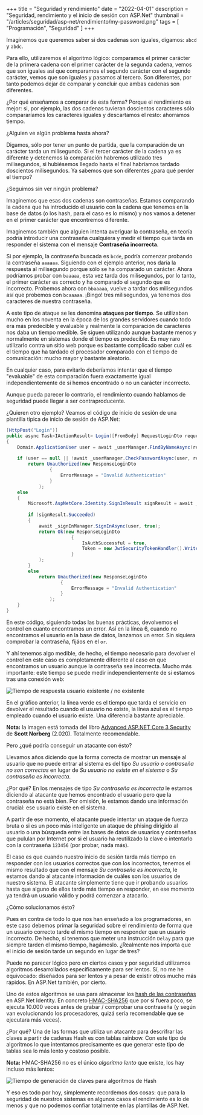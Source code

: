 ﻿+++
title = "Seguridad y rendimiento"
date = "2022-04-01"
description = "Seguridad, rendimiento y el inicio de sesión con ASP.Net"
thumbnail = "/articles/seguridad/asp-net/rendimiento/my-password.png"
tags = [ "Programación", "Seguridad" ]
+++

Imaginemos que queremos saber si dos cadenas son iguales, digamos: `abcd` y `abdc`.

Para ello, utilizaremos el algoritmo lógico: comparamos el primer carácter de la primera cadena con el primer carácter de la segunda cadena, 
vemos que son iguales así que comparamos el segundo carácter con el segundo carácter, vemos que son iguales y pasamos al tercero. Son diferentes, 
por tanto podemos dejar de comparar y concluir que ambas cadenas son diferentes.

¿Por qué enseñamos a comparar de esta forma? Porque el rendimiento es mejor: si, por ejemplo, las dos cadenas tuvieran doscientos caracteres 
sólo compararíamos los caracteres iguales y descartamos el resto: ahorramos tiempo. 

¿Alguien ve algún problema hasta ahora?

Digamos, sólo por tener un punto de partida, que la comparación de un carácter tarda un milisegundo. Si el tercer carácter de la cadena ya es diferente y detenemos
la comparación habremos utilizado tres milisegundos, si hubiésemos llegado hasta el final habríamos tardado doscientos milisegundos. Ya sabemos que
son diferentes ¿para qué perder el tiempo?

¿Seguimos sin ver ningún problema?

Imaginemos que esas dos cadenas son contraseñas. Estamos comparando la cadena que ha introducido el usuario con la cadena que tenemos en la base de datos (o los hash,
para el caso es lo mismo) y nos vamos a detener en el primer carácter que encontremos diferente.

Imaginemos también que alguien intenta averiguar la contraseña, en teoría podría introducir una contraseña cualquiera y medir el tiempo que tarda en responder el sistema con
el mensaje **Contraseña incorrecta**.

Si por ejemplo, la contraseña buscada es `bcde`, podría comenzar probando la contraseña `aaaaaa`. Siguiendo con el ejemplo anterior, nos daría la respuesta al 
milisegundo porque sólo se ha comparado un carácter. Ahora podríamos probar con `baaaaa`, esta vez tarda dos milisegundos, por lo tanto, el primer carácter es correcto
y ha comparado el segundo que es incorrecto. Probemos ahora con `bbaaaaa`, vuelve a tardar dos milisegundos así que probemos con `bcaaaaa`. ¡Bingo! tres milisegundos,
ya tenemos dos caracteres de nuestra contraseña.

A este tipo de ataque se les denomina **ataques por tiempo**. Se utilizaban mucho en los noventa en la época de los grandes servidores cuando todo era más predecible
y evaluable y realmente la comparación de caracteres nos daba un tiempo medible. Se siguen utilizando  aunque bastante menos y normalmente
en sistemas donde el tiempo es predecible. Es muy raro utilizarlo contra un sitio web porque es bastante complicado saber cuál es el tiempo que ha tardado
el procesador comparado con el tiempo de comunicación: mucho mayor y bastante aleatorio.

En cualquier caso, para evitarlo deberíamos intentar que el tiempo "evaluable" de esta comparación fuera exactamente igual independientemente de si hemos encontrado o
no un carácter incorrecto. 

Aunque pueda parecer lo contrario, el rendimiento cuando hablamos de seguridad puede llegar a ser contraproducente.

¿Quieren otro ejemplo? Veamos el código de inicio de sesión de una plantilla típica de inicio de sesión de ASP.Net:

```csharp
[HttpPost("Login")]
public async Task<IActionResult> Login([FromBody] RequestLoginDto requestLoginDto)
{
	Domain.ApplicationUser user = await _userManager.FindByNameAsync(requestLoginDto.Email);
	
	if (user == null || !await _userManager.CheckPasswordAsync(user, requestLoginDto.Password))
		return Unauthorized(new ResponseLoginDto 
				{ 
					ErrorMessage = "Invalid Authentication" 
				}
			);
	else
	{
		Microsoft.AspNetCore.Identity.SignInResult signResult = await _signInManager.PasswordSignInAsync(user.UserName, requestLoginDto.Password, false, false);
	
		if (signResult.Succeeded)
		{
			await _signInManager.SignInAsync(user, true);
			return Ok(new ResponseLoginDto 
						{ 
							IsAuthSuccessful = true, 
							Token = new JwtSecurityTokenHandler().WriteToken(GenerateTokenOptions(GetSigningCredentials(), GetClaims(user)))
						}
			);
		}
		else
			return Unauthorized(new ResponseLoginDto 
					{ 
						ErrorMessage = "Invalid Authentication" 
					}
				);
	}
}
```

En este código, siguiendo todas las buenas prácticas, devolvemos el control en cuanto encontramos un error. Así en la línea 6, cuando no encontramos el usuario 
en la base de datos, lanzamos un error. Sin siquiera comprobar la contraseña, fijáos en el `or`.

Y ahí tenemos algo medible, de hecho, el tiempo necesario para devolver el control en este caso es completamente diferente al caso en que encontramos
un usuario aunque la contraseña sea incorrecta. Mucho más importante: este tiempo se puede medir independientemente de si estamos tras una conexión web:

![Tiempo de respuesta usuario existente / no existente](/blog/articles/seguridad/asp-net/rendimiento/login.png)

En el gráfico anterior, la línea verde es el tiempo que tarda el servicio en devolver el resultado cuando el usuario no existe, la línea azul es el tiempo empleado
cuando el usuario existe. Una diferencia bastante apreciable.

**Nota:** la imagen está tomada del libro [Advanced ASP.NET Core 3 Security](https://www.amazon.es/Advanced-ASP-NET-Core-Security-Vulnerabilities/dp/1484260163)
de **Scott Norberg** (2.020). Totalmente recomendable.

Pero ¿qué podría conseguir un atacante con ésto?

Llevamos años diciendo que la forma correcta de mostrar un mensaje al usuario que no puede entrar al sistema es del tipo *Su usuario o contraseña no son correctas* en
lugar de *Su usuario no existe en el sistema* o *Su contraseña es incorrecta*. 

¿Por qué? En los mensajes de tipo *Su contraseña es incorrecta* le estamos diciendo al atacante que hemos encontrado el usuario pero que la contraseña no está bien.
Por omisión, le estamos dando una información crucial: ese usuario existe en el sistema. 

A partir de ese momento, el atacante puede intentar un ataque de fuerza bruta o si es un poco más inteligente un ataque de phising dirigido al usuario o 
una búsqueda entre las bases de datos de usuarios y contraseñas que pululan por Internet por si el usuario ha reutilizado la clave o intentarlo
con la contraseña `123456` (por probar, nada más).

El caso es que cuando nuestro inicio de sesión tarda más tiempo en responder con los usuarios correctos que con los incorrectos, tenemos el mismo resultado
que con el mensaje *Su contraseña es incorrecta*, le estamos dando al atacante información de cuáles son los usuarios de nuestro sistema. 
El atacante simplemente tiene que ir probando usuarios hasta que alguno de ellos tarde más tiempo en responder, en 
ese momento ya tendrá un usuario válido y podrá comenzar a atacarlo.

¿Cómo solucionamos ésto?

Pues en contra de todo lo que nos han enseñado a los programadores, en este caso debemos primar la seguridad sobre el rendimiento de forma que un usuario correcto tarde
el mismo tiempo en responder que un usuario incorrecto. De hecho, si tenemos que meter una instrucción `Delay` para que siempre tarden el mismo tiempo, hagámoslo. ¿Realmente
nos importa que el inicio de sesión tarde un segundo en lugar de tres?

Puede no parecer lógico pero en ciertos casos y por seguridad utilizamos algoritmos desarrollados específicamente para ser lentos. Sí, no me he equivocado: diseñados
para ser lentos y a pesar de existir otros mucho más rápidos. En ASP.Net también, por cierto.

Uno de estos algoritmos se usa para almacenar los [hash de las contraseñas](/blog/articles/seguridad/almacenamiento-contrasenas/almacenamiento-contrasenas) en
ASP.Net Identity. En concreto [HMAC-SHA256](https://es.wikipedia.org/wiki/HMAC) que por si fuera poco, se ejecuta 10.000 veces antes
de grabar / comprobar una contraseña (y según van evolucionando los procesadores, quizá sería recomendable que se ejecutara más veces). 

¿Por qué? Una de las formas que utiliza un atacante para descrifrar las claves a partir de cadenas Hash es con tablas rainbow. Con este 
tipo de algoritmos lo que intentamos precisamente es que generar este tipo de tablas sea lo más lento y costoso posible.

**Nota:** HMAC-SHA256 no es el único *algoritmo lento* que existe, los hay incluso más lentos:

![Tiempo de generación de claves para algoritmos de Hash](/blog/articles/seguridad/asp-net/rendimiento/hashing-times.png)

Y eso es todo por hoy, simplemente recordemos dos cosas: que para la seguridad de nuestros sistemas en algunos casos el rendimiento es lo de menos y que no podemos
confiar totalmente en las plantillas de ASP.Net.